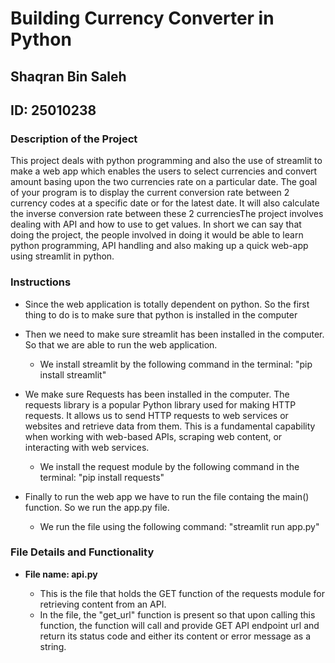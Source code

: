 # Building Currency Converter in Python
## Shaqran Bin Saleh
## ID: 25010238


### Description of the Project

This project deals with python programming and also the use of streamlit to make a web app which enables the users to select currencies and convert amount basing upon the two currencies rate on a particular date. The goal of your program is to display the current conversion rate between 2 currency codes at a specific date or for the latest date. It will also calculate the inverse conversion rate between these 2 currenciesThe project involves dealing with API and how to use to get values. In short we can say that doing the project, the people involved in doing it would be able to learn python programming, API handling and also making up a quick web-app using streamlit in python.

### Instructions

- Since the web application is totally dependent on python. So the first thing to do is to make sure that python is installed in the computer
- Then we need to make sure streamlit has been installed in the computer. So that we are able to run the web application.

  - We install streamlit by the following command in the terminal: "pip install streamlit"
- We make sure Requests has been installed in the computer. The requests library is a popular Python library used for making HTTP requests. It allows us to send HTTP requests to web services or websites and retrieve data from them. This is a fundamental capability when working with web-based APIs, scraping web content, or interacting with web services.

  - We install the request module by the following command in the terminal: "pip install requests"
- Finally to run the web app we have to run the file containg the main() function. So we run the app.py file.

  - We run the file using the following command: "streamlit run app.py"

### File Details and Functionality

- **File name: api.py**

    - This is the file that holds the GET function of the requests module for retrieving content from an API.
    - In the file, the "get_url" function is present so that upon calling this function, the function will call and provide GET API endpoint url and return its status code and either its content or error message as a string.
